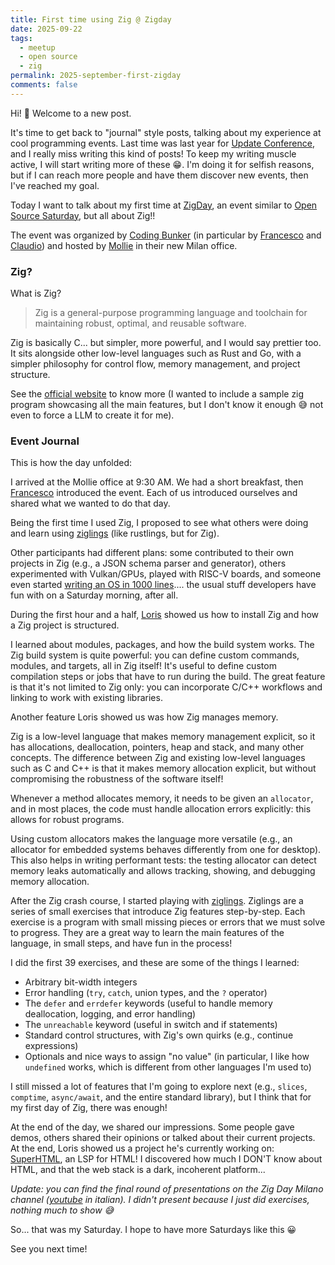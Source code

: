 ```yaml
---
title: First time using Zig @ Zigday
date: 2025-09-22
tags:
  - meetup
  - open source
  - zig
permalink: 2025-september-first-zigday
comments: false
---
```


Hi! 👋 Welcome to a new post. 

It's time to get back to "journal" style posts, talking about my experience at cool programming events. Last time was last year for [Update Conference](/blog/2024-update-conference/), and I really miss writing this kind of posts! To keep my writing muscle active, I will start writing more of these 😁. I'm doing it for selfish reasons, but if I can reach more people and have them discover new events, then I've reached my goal. 

Today I want to talk about my first time at [ZigDay](https://zig.day/), an event similar to [Open Source Saturday](https://www.meetup.com/it-IT/open-source-saturday-milano/), but all about Zig!!

The event was organized by [Coding Bunker](https://www.codingbunker.it/) (in particular by [Francesco](https://inge.4pr.es/) and [Claudio](https://github.com/omissis)) and hosted by [Mollie](https://www.mollie.com/) in their new Milan office.

### Zig?

What is Zig?

> Zig is a general-purpose programming language and toolchain for maintaining robust, optimal, and reusable software.    

Zig is basically C... but simpler, more powerful, and I would say prettier too. It sits alongside other low-level languages such as Rust and Go, with a simpler philosophy for control flow, memory management, and project structure.

See the [official website](https://ziglang.org/) to know more (I wanted to include a sample zig program showcasing all the main features, but I don't know it enough 😅 not even to force a LLM to create it for me).

### Event Journal

This is how the day unfolded:

I arrived at the Mollie office at 9:30 AM. We had a short breakfast, then [Francesco](https://www.linkedin.com/in/francescogualazzi/) introduced the event. Each of us introduced ourselves and shared what we wanted to do that day. 

Being the first time I used Zig, I proposed to see what others were doing and learn using [ziglings](https://codeberg.org/ziglings/exercises/#ziglings) (like rustlings, but for Zig). 

Other participants had different plans: some contributed to their own projects in Zig (e.g., a JSON schema parser and generator), others experimented with Vulkan/GPUs, played with RISC-V boards, and someone even started [writing an OS in 1000 lines](https://operating-system-in-1000-lines.vercel.app/en/).... the usual stuff developers have fun with on a Saturday morning, after all.

During the first hour and a half, [Loris](https://kristoff.it/) showed us how to install Zig and how a Zig project is structured. 

I learned about modules, packages, and how the build system works. The Zig build system is quite powerful: you can define custom commands, modules, and targets, all in Zig itself! It's useful to define custom compilation steps or jobs that have to run during the build. The great feature is that it's not limited to Zig only: you can incorporate C/C++ workflows and linking to work with existing libraries.

Another feature Loris showed us was how Zig manages memory. 

Zig is a low-level language that makes memory management explicit, so it has allocations, deallocation, pointers, heap and stack, and many other concepts. The difference between Zig and existing low-level languages such as C and C++ is that it makes memory allocation explicit, but without compromising the robustness of the software itself! 

Whenever a method allocates memory, it needs to be given an `allocator`, and in most places, the code must handle allocation errors explicitly: this allows for robust programs. 

Using custom allocators makes the language more versatile (e.g., an allocator for embedded systems behaves differently from one for desktop). This also helps in writing performant tests: the testing allocator can detect memory leaks automatically and allows tracking, showing, and debugging memory allocation.

After the Zig crash course, I started playing with [ziglings](https://codeberg.org/ziglings/exercises/#ziglings). Ziglings are a series of small exercises that introduce Zig features step-by-step. Each exercise is a program with small missing pieces or errors that we must solve to progress. They are a great way to learn the main features of the language, in small steps, and have fun in the process!

I did the first 39 exercises, and these are some of the things I learned:
- Arbitrary bit-width integers
- Error handling (`try`, `catch`, union types, and the `?` operator)
- The `defer` and `errdefer` keywords (useful to handle memory deallocation, logging, and error handling)
- The `unreachable` keyword (useful in switch and if statements)
- Standard control structures, with Zig's own quirks (e.g., continue expressions)
- Optionals and nice ways to assign "no value" (in particular, I like how `undefined` works, which is different from other languages I'm used to)

I still missed a lot of features that I'm going to explore next (e.g., `slices`, `comptime`, `async/await`, and the entire standard library), but I think that for my first day of Zig, there was enough!

At the end of the day, we shared our impressions. Some people gave demos, others shared their opinions or talked about their current projects. At the end, Loris showed us a project he's currently working on: [SuperHTML](https://github.com/kristoff-it/superhtml), an LSP for HTML! I discovered how much I DON'T know about HTML, and that the web stack is a dark, incoherent platform...

*Update: you can find the final round of presentations on the Zig Day Milano channel ([youtube](https://youtu.be/K6ULgtdj1Yg) in italian). I didn't present because I just did exercises, nothing much to show 😅*

So... that was my Saturday. I hope to have more Saturdays like this 😀

See you next time!